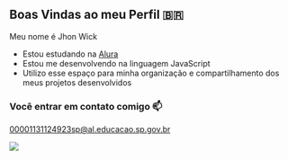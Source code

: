 ## Boas Vindas ao meu Perfil 🇧🇷

Meu nome é Jhon Wick

- Estou estudando na [Alura](https://www.alura.com.br)
- Estou me desenvolvendo na linguagem JavaScript
- Utilizo esse espaço para minha organização e compartilhamento dos meus projetos desenvolvidos

### Você entrar em contato comigo 📫

00001131124923sp@al.educacao.sp.gov.br

![](https://media.tenor.com/gRNhbdpYwxcAAAAi/picardia-thumbsup.gif)
